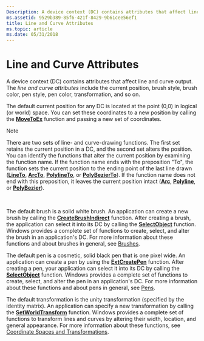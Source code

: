 ```yaml
---
Description: A device context (DC) contains attributes that affect line and curve output. The line and curve attributes include the current position, brush style, brush color, pen style, pen color, transformation, and so on.
ms.assetid: 9529b389-85f6-421f-8429-9b61cee56ef1
title: Line and Curve Attributes
ms.topic: article
ms.date: 05/31/2018
---
```


# Line and Curve Attributes

A device context (DC) contains attributes that affect line and curve output. The *line and curve attributes* include the current position, brush style, brush color, pen style, pen color, transformation, and so on.

The default current position for any DC is located at the point (0,0) in logical (or world) space. You can set these coordinates to a new position by calling the [**MoveToEx**](/windows/desktop/api/Wingdi/nf-wingdi-movetoex) function and passing a new set of coordinates.

> [!Note]  
> There are two sets of line- and curve-drawing functions. The first set retains the current position in a DC, and the second set alters the position. You can identify the functions that alter the current position by examining the function name. If the function name ends with the preposition "To", the function sets the current position to the ending point of the last line drawn ([**LineTo**](/windows/desktop/api/Wingdi/nf-wingdi-lineto), [**ArcTo**](/windows/desktop/api/Wingdi/nf-wingdi-arcto), [**PolylineTo**](/windows/desktop/api/Wingdi/nf-wingdi-polylineto), or [**PolyBezierTo**](/windows/desktop/api/Wingdi/nf-wingdi-polybezierto)). If the function name does not end with this preposition, it leaves the current position intact ([**Arc**](/windows/desktop/api/Wingdi/nf-wingdi-arc), [**Polyline**](/windows/desktop/api/Wingdi/nf-wingdi-polyline), or [**PolyBezier**](/windows/desktop/api/Wingdi/nf-wingdi-polybezier)).

 

The default brush is a solid white brush. An application can create a new brush by calling the [**CreateBrushIndirect**](/windows/desktop/api/Wingdi/nf-wingdi-createbrushindirect) function. After creating a brush, the application can select it into its DC by calling the [**SelectObject**](/windows/desktop/api/Wingdi/nf-wingdi-selectobject) function. Windows provides a complete set of functions to create, select, and alter the brush in an application's DC. For more information about these functions and about brushes in general, see [Brushes](brushes.md).

The default pen is a cosmetic, solid black pen that is one pixel wide. An application can create a pen by using the [**ExtCreatePen**](/windows/desktop/api/Wingdi/nf-wingdi-extcreatepen) function. After creating a pen, your application can select it into its DC by calling the [**SelectObject**](/windows/desktop/api/Wingdi/nf-wingdi-selectobject) function. Windows provides a complete set of functions to create, select, and alter the pen in an application's DC. For more information about these functions and about pens in general, see [Pens](pens.md).

The default transformation is the unity transformation (specified by the identity matrix). An application can specify a new transformation by calling the [**SetWorldTransform**](/windows/desktop/api/Wingdi/nf-wingdi-setworldtransform) function. Windows provides a complete set of functions to transform lines and curves by altering their width, location, and general appearance. For more information about these functions, see [Coordinate Spaces and Transformations](coordinate-spaces-and-transformations.md).

 

 



